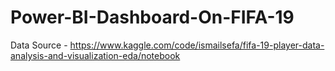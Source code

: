 # Power-BI-Dashboard-On-FIFA-19
Data Source - https://www.kaggle.com/code/ismailsefa/fifa-19-player-data-analysis-and-visualization-eda/notebook
